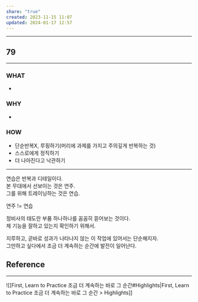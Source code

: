 ```yaml
---
share: "true"
created: 2023-11-15 11:07
updated: 2024-01-17 12:57
---
```


---
## 79
---
### WHAT
- 
### WHY
- 
### HOW
- 단순반복X, 루핑하기(머리에 과제를 가지고 주의깊게 반복하는 것)
- 스스로에게 정직하기
- 더 나아진다고 낙관하기
---

연습은 반복과 디테일이다.  
본 무대에서 선보이는 것은 연주.  
그를 위해 트레이닝하는 것은 연습.

연주 != 연습

정비사의 태도란 부품 하나하나를 꼼꼼히 뜯어보는 것이다.  
제 기능을 잘하고 있는지 확인하기 위해서.

지루하고, 곧바로 성과가 나타나지 않는 이 작업에 있어서는 단순해지자.  
그만하고 싶다에서 조금 더 계속하는 순간에 발전이 일어난다.

## Reference
---
![[First, Learn to Practice  조금 더 계속하는 바로 그 순간#Highlights|First, Learn to Practice  조금 더 계속하는 바로 그 순간 > Highlights]]
